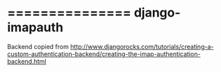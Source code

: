 ===============
django-imapauth
===============

Backend copied from http://www.djangorocks.com/tutorials/creating-a-custom-authentication-backend/creating-the-imap-authentication-backend.html